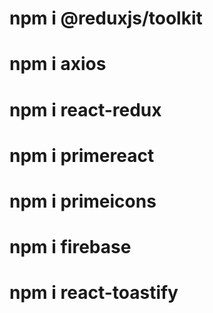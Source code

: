 # npm i @reduxjs/toolkit
# npm i axios
# npm i react-redux
# npm i primereact
# npm i primeicons
# npm i firebase
# npm i react-toastify
